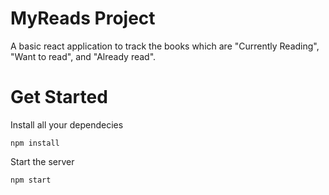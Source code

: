 # MyReads Project
A basic react application to track the books which are "Currently Reading", "Want to read", and "Already read".

# Get Started
Install all your dependecies

```npm install```

Start the server

```npm start```
